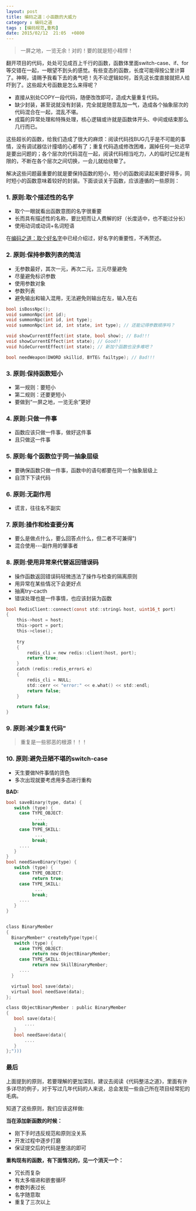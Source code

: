 ```yaml
---
layout: post
title: 编码之道：小函数的大威力
category : 编码之道 
tags : [编码规范,重构]
date: 2015/02/12  21:05  +0800
---
```


> 一屏之地，一览无余！对的！要的就是短小精悍！

翻开项目的代码，处处可见成百上千行的函数，函数体里面switch-case、if、for等交错在一起，一眼望不到头的感觉。有些变态的函数，长度可能得按公里计算了。神啊，请赐予我看下去的勇气吧！先不论逻辑如何，首先这长度直接就把人给吓到了。这些超大号函数是怎么来得呢？

<!--more-->

* 直接从别处COPY一段代码，随便改改即可，造成大量重复代码。
* 缺少封装，甚至说就没有封装，完全就是随意乱加一气，造成各个抽象层次的代码混合在一起，混乱不堪。
* 成篇的异常处理和特殊处理，核心逻辑或许就是函数体开头、中间或结束那么几行而已。

这些超长的函数，给我们造成了很大的麻烦：阅读代码找BUG几乎是不可能的事情，没有调试器估计撞墙的心都有了；重复代码造成修改困难，漏掉任何一处迟早是要出问题的；各个层次的代码混在一起，阅读代码相当吃力，人的临时记忆是有限的，不断在各个层次之间切换，一会儿就给绕晕了。

解决这些问题最重要的就是要保持函数的短小，短小的函数阅读起来要好得多，同时短小的函数意味着较好的封装。下面谈谈关于函数，应该遵循的一些原则：


### 1. 原则:取个描述性的名字

* 取个一眼就看出函数意图的名字很重要
* 长而具有描述性的名称，要比短而让人费解的好（长度适中，也不能过分长）
* 使用动词或动词+名词短语

在[编码之道：取个好名字](/posts/zoc-cleancode-2/)中已经介绍过，好名字的重要性，不再赘述。


### 2. 原则:保持参数列表的简洁

* 无参数最好，其次一元，再次二元，三元尽量避免
* 尽量避免标识参数
* 使用参数对象
* 参数列表
* 避免输出和输入混用，无法避免则输出在左，输入在右

``` c
bool isBossNpc();
void summonNpc(int id);
void summonNpc(int id, int type);
void summonNpc(int id, int state, int type); // 还能记得参数顺序吗？

void showCurrentEffect(int state, bool show); // Bad!!!
void showCurrentEffect(int state); // Good!!
void hideCurrentEffect(int state); // 新加个函数也没多难吧？

bool needWeapon(DWORD skillid, BYTE& failtype); // Bad!!!
```

### 3. 原则:保持函数短小

* 第一规则：要短小
* 第二规则：还要更短小
* 要做到“一屏之地，一览无余”更好

### 4. 原则:只做一件事

* 函数应该只做一件事，做好这件事
* 且只做这一件事

### 5. 原则:每个函数位于同一抽象层级

* 要确保函数只做一件事，函数中的语句都要在同一个抽象层级上
* 自顶下下读代码

### 6. 原则:无副作用

* 谎言，往往名不副实

### 7. 原则:操作和检查要分离

* 要么是做点什么，要么回答点什么，但二者不可兼得")
* 混合使用---副作用的肇事者

### 8. 原则:使用异常来代替返回错误码

* 操作函数返回错误码轻微违法了操作与检查的隔离原则
* 用异常在某些情况下会更好点
* 抽离try-cacth
* 错误处理也是一件事情，也应该封装为函数

``` c
bool RedisClient::connect(const std::string& host, uint16_t port)
{
	this->host = host;
	this->port = port;
	this->close();
	
	try 
	{
		redis_cli = new redis::client(host, port);
		return true;
	}
	catch (redis::redis_error& e) 
	{
		redis_cli = NULL;
		std::cerr << "error:" << e.what() << std::endl;
		return false;
	}

	return false;
}
```

### 9. 原则:减少重复代码"

> 重复是一些邪恶的根源！！！

### 10. 原则:避免丑陋不堪的switch-case

* 天生要做N件事情的货色
* 多次出现就要考虑用多态进行重构

**BAD:**

``` c
bool saveBinary(type, data) {
   switch (type) {
     case TYPE_OBJECT:
           ....
          break;
     case TYPE_SKILL:
           ...
          break;
     ....
   }
}
bool needSaveBinary(type) {
   switch (type) {
     case TYPE_OBJECT:
          return true;
     case TYPE_SKILL:
           ...
          break;
     ....
   }
}
```

``` c

class BinaryMember
{
  BinaryMember* createByType(type){
   switch (type) {
     case TYPE_OBJECT:
          return new ObjectBinaryMember;
     case TYPE_SKILL:
          return new SkillBinaryMember;
     ....
  }

  virtual bool save(data);
  virtual bool needSave(data);
};

class ObjectBinaryMember : public BinaryMember
{
   bool save(data){
       ....
   }
   bool needSave(data){
       ....
   }
};")))

```

### 最后

上面提到的原则，若要理解的更加深刻，建议去阅读《代码整洁之道》，里面有许多详尽的例子，对于写过几年代码的人来说，总会发现一些自己所在项目经常犯的毛病。

知道了这些原则，我们应该这样做:

**当在添加新函数的时候：**

- 刚下手时违反规范和原则没关系
- 开发过程中逐步打磨
- 保证提交后的代码是整洁的即可

**重构现有的函数，有下面情况的，见一个消灭一个：**

- 冗长而复杂
- 有太多缩进和嵌套循环
- 参数列表过长
- 名字随意取
- 重复了三次以上



